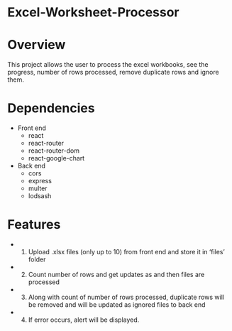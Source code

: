 # Excel-Worksheet-Processor
# Overview
This project allows the user to process the excel workbooks, see the progress, number of rows processed, remove duplicate rows and ignore them.
# Dependencies
  - Front end
    - react
    - react-router
    - react-router-dom
    - react-google-chart
  - Back end
    - cors
    - express
    - multer
    - lodsash
  # Features
  - 1.	Upload .xlsx files (only up to 10) from front end and store it in ‘files’ folder
  - 2.	Count number of rows and get updates as and then files are processed 
  - 3.	Along with count of number of rows processed, duplicate rows will be removed and will be updated as ignored files to back end
  - 4.	If error occurs, alert will be displayed.

   
